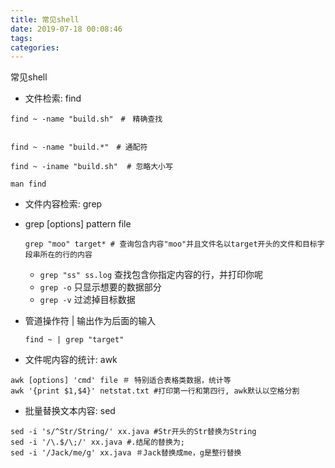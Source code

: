 ```yaml
---
title: 常见shell
date: 2019-07-18 00:08:46
tags:
categories:
---
```


常见shell

<!-- more -->

- 文件检索: find
```
find ~ -name "build.sh"　#　精确查找


find ~ -name "build.*"　# 通配符

find ~ -iname "build.sh"  # 忽略大小写

man find
```

- 文件内容检索: grep

- grep [options] pattern file

    ```
    grep "moo" target* # 查询包含内容"moo"并且文件名以target开头的文件和目标字段串所在的行的内容 
    ```
  - `grep "ss" ss.log`  查找包含你指定内容的行，并打印你呢
  - `grep -o` 只显示想要的数据部分
  - `grep -v` 过滤掉目标数据
- 管道操作符 |  输出作为后面的输入    
  ```
  find ~ | grep "target"
  ```
- 文件呢内容的统计: awk
```
awk [options] 'cmd' file ＃ 特别适合表格类数据，统计等
awk '{print $1,$4}' netstat.txt #打印第一行和第四行, awk默认以空格分割
```
- 批量替换文本内容: sed
```
sed -i 's/^Str/String/' xx.java #Str开头的Str替换为String
sed -i '/\.$/\;/' xx.java #.结尾的替换为;
sed -i '/Jack/me/g' xx.java ＃Jack替换成me，g是整行替换
```